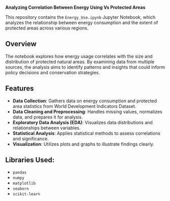 **Analyzing Correlation Between Energy Using Vs Protected Areas**

This repository contains the `Energy_Use.ipynb` Jupyter Notebook, which analyzes the relationship between energy consumption and the extent of protected areas across various regions.

## Overview

The notebook explores how energy usage correlates with the size and distribution of protected natural areas. By examining data from multiple sources, the analysis aims to identify patterns and insights that could inform policy decisions and conservation strategies.

## Features

- **Data Collection**: Gathers data on energy consumption and protected area statistics from World Development Indicators Dataset.
- **Data Cleaning and Preprocessing**: Handles missing values, normalizes data, and prepares it for analysis.
- **Exploratory Data Analysis (EDA)**: Visualizes data distributions and relationships between variables.
- **Statistical Analysis**: Applies statistical methods to assess correlations and significance.
- **Visualization**: Utilizes plots and graphs to illustrate findings clearly.

## Libraries Used:

- `pandas`
- `numpy`
- `matplotlib`
- `seaborn`
- `scikit-learn`
